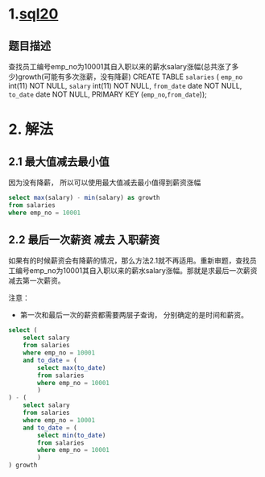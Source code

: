 # 1.[sql20](https://www.nowcoder.com/practice/c727647886004942a89848e2b5130dc2?tpId=82&tags=&title=&diffculty=0&judgeStatus=0&rp=1&ru=/ta/sql&qru=/ta/sql/question-ranking)

## 题目描述

查找员工编号emp_no为10001其自入职以来的薪水salary涨幅(总共涨了多少)growth(可能有多次涨薪，没有降薪)
CREATE TABLE `salaries` (
`emp_no` int(11) NOT NULL,
`salary` int(11) NOT NULL,
`from_date` date NOT NULL,
`to_date` date NOT NULL,
PRIMARY KEY (`emp_no`,`from_date`));

# 2. 解法

## 2.1 最大值减去最小值

因为没有降薪， 所以可以使用最大值减去最小值得到薪资涨幅

```sql
select max(salary) - min(salary) as growth
from salaries 
where emp_no = 10001
```



## 2.2 最后一次薪资 减去 入职薪资

如果有的时候薪资会有降薪的情况，那么方法2.1就不再适用。重新审题，查找员工编号emp_no为10001其自入职以来的薪水salary涨幅。那就是求最后一次薪资减去第一次薪资。

注意：

- 第一次和最后一次的薪资都需要两层子查询， 分别确定的是时间和薪资。

```sql
select (
    select salary
    from salaries
    where emp_no = 10001
    and to_date = ( 
        select max(to_date)
        from salaries
        where emp_no = 10001
        )
) - (
    select salary
    from salaries
    where emp_no = 10001
    and to_date = ( 
        select min(to_date)
        from salaries
        where emp_no = 10001
        )
) growth
```

